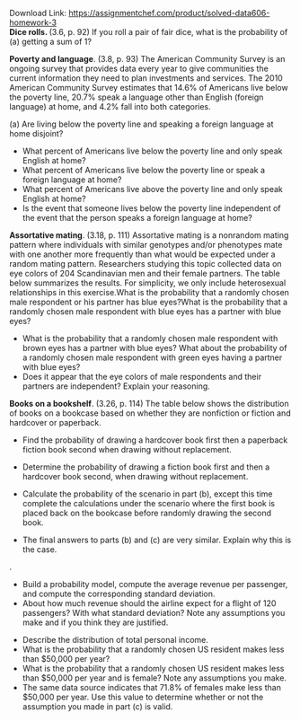 Download Link: https://assignmentchef.com/product/solved-data606-homework-3
<br>
<strong>Dice rolls. </strong>(3.6, p. 92) If you roll a pair of fair dice, what is the probability of (a) getting a sum of 1?

<strong>Poverty and language</strong>. (3.8, p. 93) The American Community Survey is an ongoing survey that provides data every year to give communities the current information they need to plan investments and services. The 2010 American Community Survey estimates that 14.6% of Americans live below the poverty line, 20.7% speak a language other than English (foreign language) at home, and 4.2% fall into both categories.

(a) Are living below the poverty line and speaking a foreign language at home disjoint?

<ul>

 <li>What percent of Americans live below the poverty line and only speak English at home?</li>

 <li>What percent of Americans live below the poverty line or speak a foreign language at home?</li>

 <li>What percent of Americans live above the poverty line and only speak English at home?</li>

 <li>Is the event that someone lives below the poverty line independent of the event that the person speaks a foreign language at home?</li>

</ul>

<strong>Assortative mating</strong>. (3.18, p. 111) Assortative mating is a nonrandom mating pattern where individuals with similar genotypes and/or phenotypes mate with one another more frequently than what would be expected under a random mating pattern. Researchers studying this topic collected data on eye colors of 204 Scandinavian men and their female partners. The table below summarizes the results. For simplicity, we only include heterosexual relationships in this exercise.What is the probability that a randomly chosen male respondent or his partner has blue eyes?What is the probability that a randomly chosen male respondent with blue eyes has a partner with blue eyes?




<ul>

 <li>What is the probability that a randomly chosen male respondent with brown eyes has a partner with blue eyes? What about the probability of a randomly chosen male respondent with green eyes having a partner with blue eyes?</li>

 <li>Does it appear that the eye colors of male respondents and their partners are independent? Explain your reasoning.</li>

</ul>

<strong>Books on a bookshelf</strong>. (3.26, p. 114) The table below shows the distribution of books on a bookcase based on whether they are nonfiction or fiction and hardcover or paperback.

<ul>

 <li>Find the probability of drawing a hardcover book first then a paperback fiction book second when drawing without replacement.</li>

</ul>




<ul>

 <li>Determine the probability of drawing a fiction book first and then a hardcover book second, when drawing without replacement.</li>

</ul>




<ul>

 <li>Calculate the probability of the scenario in part (b), except this time complete the calculations under the scenario where the first book is placed back on the bookcase before randomly drawing the second book.</li>

</ul>




<ul>

 <li>The final answers to parts (b) and (c) are very similar. Explain why this is the case.</li>

</ul>

.

<ul>

 <li>Build a probability model, compute the average revenue per passenger, and compute the corresponding standard deviation.</li>

 <li>About how much revenue should the airline expect for a flight of 120 passengers? With what standard deviation? Note any assumptions you make and if you think they are justified.</li>

</ul>

<ul>

 <li>Describe the distribution of total personal income.</li>

 <li>What is the probability that a randomly chosen US resident makes less than $50,000 per year?</li>

 <li>What is the probability that a randomly chosen US resident makes less than $50,000 per year and is female? Note any assumptions you make.</li>

 <li>The same data source indicates that 71.8% of females make less than $50,000 per year. Use this value to determine whether or not the assumption you made in part (c) is valid.</li>

</ul>